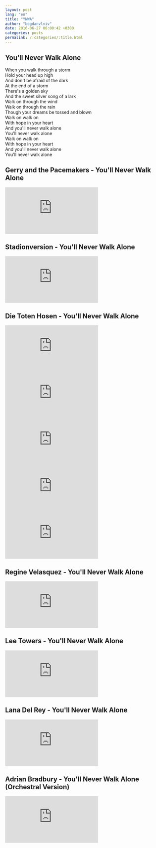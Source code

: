 ```yaml
---
layout: post
lang: "en"
title: "YNWA"
author: "bogdanvlviv"
date: 2016-06-27 06:00:42 +0300
categories: posts
permalink: /:categories/:title.html
---
```


## You'll Never Walk Alone

When you walk through a storm<br/>
Hold your head up high<br/>
And don't be afraid of the dark<br/>
At the end of a storm<br/>
There's a golden sky<br/>
And the sweet silver song of a lark<br/>
Walk on through the wind<br/>
Walk on through the rain<br/>
Though your dreams be tossed and blown<br/>
Walk on walk on<br/>
With hope in your heart<br/>
And you'll never walk alone<br/>
You'll never walk alone<br/>
Walk on walk on<br/>
With hope in your heart<br/>
And you'll never walk alone<br/>
You'll never walk alone<br/>

## Gerry and the Pacemakers - You'll Never Walk Alone

<iframe src="https://www.youtube.com/embed/OV5_LQArLa0" frameborder="0" allowfullscreen></iframe>

## Stadionversion - You'll Never Walk Alone

<iframe src="https://www.youtube.com/embed/g3UYNYxdIuM" frameborder="0" allowfullscreen></iframe>

## Die Toten Hosen - You'll Never Walk Alone

<iframe src="https://www.youtube.com/embed/B19OYhjV1dU" frameborder="0" allowfullscreen></iframe>

<iframe src="https://www.youtube.com/embed/pRSiUOcd6V0" frameborder="0" allowfullscreen></iframe>

<iframe src="https://www.youtube.com/embed/TV0nqTj_wLc" frameborder="0" allowfullscreen></iframe>

<iframe src="https://www.youtube.com/embed/CF17KioIvsE" frameborder="0" allowfullscreen></iframe>

<iframe src="https://www.youtube.com/embed/WTVXyRGju3k" frameborder="0" allowfullscreen></iframe>

## Regine Velasquez - You'll Never Walk Alone

<iframe src="https://www.youtube.com/embed/ec8oKBzF1Bo" frameborder="0" allowfullscreen></iframe>

## Lee Towers - You'll Never Walk Alone

<iframe src="https://www.youtube.com/embed/t09F-_UsGNc" frameborder="0" allowfullscreen></iframe>

## Lana Del Rey - You'll Never Walk Alone

<iframe src="https://www.youtube.com/embed/EqFkraaM4Aw" frameborder="0" allowfullscreen></iframe>

## Adrian Bradbury - You'll Never Walk Alone (Orchestral Version)

<iframe src="https://www.youtube.com/embed/44vAH8c23Eo" frameborder="0" allowfullscreen></iframe>

